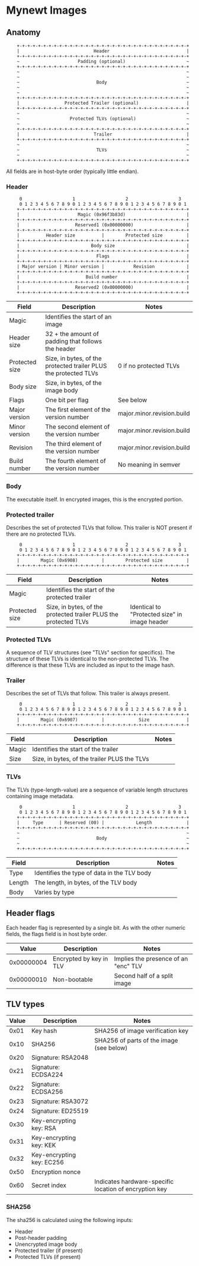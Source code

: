 # Mynewt Images

## Anatomy

```
    +-+-+-+-+-+-+-+-+-+-+-+-+-+-+-+-+-+-+-+-+-+-+-+-+-+-+-+-+-+-+-+-+
    |                            Header                             |
    +-+-+-+-+-+-+-+-+-+-+-+-+-+-+-+-+-+-+-+-+-+-+-+-+-+-+-+-+-+-+-+-+
    ~                      Padding (optional)                       ~
    +-+-+-+-+-+-+-+-+-+-+-+-+-+-+-+-+-+-+-+-+-+-+-+-+-+-+-+-+-+-+-+-+
    ~                                                               ~
    ~                                                               ~
    ~                             Body                              ~
    ~                                                               ~
    ~                                                               ~
    +-+-+-+-+-+-+-+-+-+-+-+-+-+-+-+-+-+-+-+-+-+-+-+-+-+-+-+-+-+-+-+-+
    |                 Protected Trailer (optional)                  |
    +-+-+-+-+-+-+-+-+-+-+-+-+-+-+-+-+-+-+-+-+-+-+-+-+-+-+-+-+-+-+-+-+
    ~                                                               ~
    ~                   Protected TLVs (optional)                   ~
    ~                                                               ~
    +-+-+-+-+-+-+-+-+-+-+-+-+-+-+-+-+-+-+-+-+-+-+-+-+-+-+-+-+-+-+-+-+
    |                            Trailer                            |
    +-+-+-+-+-+-+-+-+-+-+-+-+-+-+-+-+-+-+-+-+-+-+-+-+-+-+-+-+-+-+-+-+
    ~                                                               ~
    ~                             TLVs                              ~
    ~                                                               ~
    +-+-+-+-+-+-+-+-+-+-+-+-+-+-+-+-+-+-+-+-+-+-+-+-+-+-+-+-+-+-+-+-+
```

All fields are in host-byte order (typically little endian).

### Header

```
     0                   1                   2                   3
     0 1 2 3 4 5 6 7 8 9 0 1 2 3 4 5 6 7 8 9 0 1 2 3 4 5 6 7 8 9 0 1
    +-+-+-+-+-+-+-+-+-+-+-+-+-+-+-+-+-+-+-+-+-+-+-+-+-+-+-+-+-+-+-+-+
    |                      Magic (0x96f3b83d)                       |
    +-+-+-+-+-+-+-+-+-+-+-+-+-+-+-+-+-+-+-+-+-+-+-+-+-+-+-+-+-+-+-+-+
    |                     Reserved1 (0x00000000)                    |
    +-+-+-+-+-+-+-+-+-+-+-+-+-+-+-+-+-+-+-+-+-+-+-+-+-+-+-+-+-+-+-+-+
    |          Header size          |        Protected size         |
    +-+-+-+-+-+-+-+-+-+-+-+-+-+-+-+-+-+-+-+-+-+-+-+-+-+-+-+-+-+-+-+-+
    |                           Body size                           |
    +-+-+-+-+-+-+-+-+-+-+-+-+-+-+-+-+-+-+-+-+-+-+-+-+-+-+-+-+-+-+-+-+
    |                             Flags                             |
    +-+-+-+-+-+-+-+-+-+-+-+-+-+-+-+-+-+-+-+-+-+-+-+-+-+-+-+-+-+-+-+-+
    | Major version | Minor version |           Revision            |
    +-+-+-+-+-+-+-+-+-+-+-+-+-+-+-+-+-+-+-+-+-+-+-+-+-+-+-+-+-+-+-+-+
    |                         Build number                          |
    +-+-+-+-+-+-+-+-+-+-+-+-+-+-+-+-+-+-+-+-+-+-+-+-+-+-+-+-+-+-+-+-+
    |                     Reserved2 (0x00000000)                    |
    +-+-+-+-+-+-+-+-+-+-+-+-+-+-+-+-+-+-+-+-+-+-+-+-+-+-+-+-+-+-+-+-+
```

| Field | Description | Notes |
| ----- | ----------- | ----- |
| Magic | Identifies the start of an image | |
| Header size | 32 + the amount of padding that follows the header | |
| Protected size | Size, in bytes, of the protected trailer PLUS the protected TLVs | 0 if no protected TLVs |
| Body size | Size, in bytes, of the image body | |
| Flags | One bit per flag | See below |
| Major version | The first element of the version number | major.minor.revision.build |
| Minor version | The second element of the version number | major.minor.revision.build |
| Revision      | The third element of the version number | major.minor.revision.build |
| Build number  | The fourth element of the version number | No meaning in semver |

### Body

The executable itself.  In encrypted images, this is the encrypted portion.

### Protected trailer

Describes the set of protected TLVs that follow.  This trailer is NOT present if there are no protected TLVs.

```
     0                   1                   2                   3
     0 1 2 3 4 5 6 7 8 9 0 1 2 3 4 5 6 7 8 9 0 1 2 3 4 5 6 7 8 9 0 1
    +-+-+-+-+-+-+-+-+-+-+-+-+-+-+-+-+-+-+-+-+-+-+-+-+-+-+-+-+-+-+-+-+
    |        Magic (0x6908)         |        Protected size         |
    +-+-+-+-+-+-+-+-+-+-+-+-+-+-+-+-+-+-+-+-+-+-+-+-+-+-+-+-+-+-+-+-+
```

| Field | Description | Notes |
| ----- | ----------- | ----- |
| Magic | Identifies the start of the protected trailer | |
| Protected size | Size, in bytes, of the protected trailer PLUS the protected TLVs | Identical to "Protected size" in image header |

### Protected TLVs

A sequence of TLV structures (see "TLVs" section for specifics).  The structure of these TLVs is identical to the non-protected TLVs.  The difference is that these TLVs are included as input to the image hash.

### Trailer

Describes the set of TLVs that follow.  This trailer is always present.

```
     0                   1                   2                   3
     0 1 2 3 4 5 6 7 8 9 0 1 2 3 4 5 6 7 8 9 0 1 2 3 4 5 6 7 8 9 0 1
    +-+-+-+-+-+-+-+-+-+-+-+-+-+-+-+-+-+-+-+-+-+-+-+-+-+-+-+-+-+-+-+-+
    |        Magic (0x6907)         |             Size              |
    +-+-+-+-+-+-+-+-+-+-+-+-+-+-+-+-+-+-+-+-+-+-+-+-+-+-+-+-+-+-+-+-+
```

| Field | Description | Notes |
| ----- | ----------- | ----- |
| Magic | Identifies the start of the trailer | |
| Size | Size, in bytes, of the trailer PLUS the TLVs | |

### TLVs

The TLVs (type-length-value) are a sequence of variable length structures containing image metadata.

```
     0                   1                   2                   3
     0 1 2 3 4 5 6 7 8 9 0 1 2 3 4 5 6 7 8 9 0 1 2 3 4 5 6 7 8 9 0 1
    +-+-+-+-+-+-+-+-+-+-+-+-+-+-+-+-+-+-+-+-+-+-+-+-+-+-+-+-+-+-+-+-+
    |     Type      | Reserved (00) |            Length             |
    +-+-+-+-+-+-+-+-+-+-+-+-+-+-+-+-+-+-+-+-+-+-+-+-+-+-+-+-+-+-+-+-+
    ~                                                               ~
    ~                             Body                              ~
    ~                                                               ~
    +-+-+-+-+-+-+-+-+-+-+-+-+-+-+-+-+-+-+-+-+-+-+-+-+-+-+-+-+-+-+-+-+
```


| Field | Description | Notes |
| ----- | ----------- | ----- |
| Type | Identifies the type of data in the TLV body | |
| Length | The length, in bytes, of the TLV body | |
| Body | Varies by type | |

## Header flags

Each header flag is represented by a single bit.  As with the other numeric fields, the flags field is in host byte order. 

| Value | Description | Notes |
| ----- | ----------- | ----- |
| 0x00000004 | Encrypted by key in TLV | Implies the presence of an "enc" TLV |
| 0x00000010 | Non-bootable | Second half of a split image |

## TLV types

| Value | Description | Notes |
| ----- | ----------- | ----- |
| 0x01  | Key hash | SHA256 of image verification key |
| 0x10  | SHA256 | SHA256 of parts of the image (see below) |
| 0x20  | Signature: RSA2048 | |
| 0x21  | Signature: ECDSA224 | |
| 0x22  | Signature: ECDSA256 | |
| 0x23  | Signature: RSA3072 | |
| 0x24  | Signature: ED25519 | |
| 0x30  | Key-encrypting key: RSA | |
| 0x31  | Key-encrypting key: KEK | |
| 0x32  | Key-encrypting key: EC256 | |
| 0x50  | Encryption nonce | |
| 0x60  | Secret index | Indicates hardware-specific location of encryption key |

### SHA256

The sha256 is calculated using the following inputs:

* Header
* Post-header padding
* Unencrypted image body
* Protected trailer (if present)
* Protected TLVs (if present)

